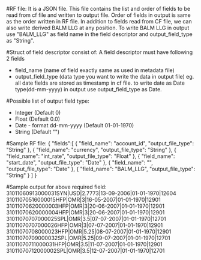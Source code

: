 #RF file: 
It is a JSON file. This file contains the list and order of fields to be read from cf file and written to output file.
Order of fields in output is same as the order written in RF file.
In addition to fields read from CF file, we can also write derived BALM LLG at any position. 
To write BALM LLG in output use "BALM_LLG" as field name in the field descriptor and output_field_type as "String".

#Struct of field descriptor consist of:
A field descriptor must have following 2 fields
* field_name (name of field exactly same as used in metadata file)
* output_field_type (data type you want to write the data in output file)
eg. all date fields are stored as timestamp in cf file. to write date as Date type(dd-mm-yyyy) in output use output_field_type as Date.

#Possible list of output field type:
* Integer (Default 0)
* Float (Default 0.0)
* Date - format dd-mm-yyyy (Default 01-01-1970)
* String (Default "")

#Sample RF file:
{
	"fields":[
		{
			"field_name": "account_id",
			"output_file_type": "String"
		},
		{
            "field_name": "currency",
            "output_file_type": "String"
        },
		{
            "field_name": "int_rate",
            "output_file_type": "Float"
        },
		{
            "field_name": "start_date",
            "output_file_type": "Date"
        },
		{
            "field_name": "",
            "output_file_type": "Date"
        }, 
		{
            "field_name": "BALM_LLG",
            "output_file_type": "String"
        }
	]
}

#Sample output for above required field:
31011060913000031SYN|USD|2.7773|13-09-2006|01-01-1970|12604
31011070516000015HFP|OMR|3|16-05-2007|01-01-1970|12901
31011070620000003HFP|OMR|3|20-06-2007|01-01-1970|12901
31011070620000004HFP|OMR|3|20-06-2007|01-01-1970|12901
31011070707000025SPL|OMR|3.5|07-07-2007|01-01-1970|12701
31011070707000026HFP|OMR|3|07-07-2007|01-01-1970|12901
31011070708000023HFP|OMR|5.25|08-07-2007|01-01-1970|12901
31011070709000032SPL|OMR|5.25|09-07-2007|01-01-1970|12701
31011070711000031HFP|OMR|3.5|11-07-2007|01-01-1970|12901
31011070712000002SPL|OMR|3.5|12-07-2007|01-01-1970|12701

